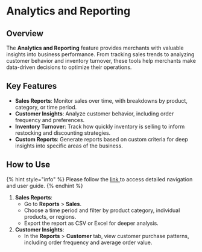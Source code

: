 # Analytics and Reporting

## Overview

The **Analytics and Reporting** feature provides merchants with valuable insights into business performance. From tracking sales trends to analyzing customer behavior and inventory turnover, these tools help merchants make data-driven decisions to optimize their operations.

## Key Features

* **Sales Reports**: Monitor sales over time, with breakdowns by product, category, or time period.
* **Customer Insights**: Analyze customer behavior, including order frequency and preferences.
* **Inventory Turnover**: Track how quickly inventory is selling to inform restocking and discounting strategies.
* **Custom Reports**: Generate reports based on custom criteria for deep insights into specific areas of the business.

## How to Use

{% hint style="info" %}
Please follow the [link ](../user-guide/)to access detailed navigation and user guide.
{% endhint %}

1. **Sales Reports**:
   * Go to **Reports** > **Sales**.
   * Choose a time period and filter by product category, individual products, or regions.
   * Export the report as CSV or Excel for deeper analysis.
2. **Customer Insights**:
   * In the **Reports** > **Customer** tab, view customer purchase patterns, including order frequency and average order value.
